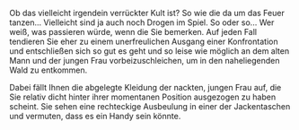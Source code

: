 Ob das vielleicht irgendein verrückter Kult ist?
So wie die da um das Feuer tanzen...
Vielleicht sind ja auch noch Drogen im Spiel.
So oder so... Wer weiß, was passieren würde, wenn die
Sie bemerken. Auf jeden Fall tendieren Sie eher zu einem
unerfreulichen Ausgang einer Konfrontation und entschließen sich
so gut es geht und so leise wie möglich an dem alten Mann und
der jungen Frau vorbeizuschleichen, um in den naheliegenden
Wald zu entkommen.

Dabei fällt Ihnen die abgelegte Kleidung der nackten, jungen Frau auf,
die Sie relativ dicht hinter ihrer momentanen Position ausgezogen zu
haben scheint. Sie sehen eine rechteckige Ausbeulung in einer der
Jackentaschen und vermuten, dass es ein Handy sein könnte.